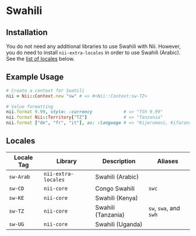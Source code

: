 <!-- This file has been generated. Source: languages/_template.md.erb -->

# Swahili

## Installation

You do not need any additional libraries to use Swahili with Nii.
However, you do need to install `nii-extra-locales` in order to use Swahili (Arabic).
See the [list of locales](#locales) below.

## Example Usage

``` ruby
# Create a context for Swahili
nii = Nii::Context.new "sw" # => #<Nii::Context:sw-TZ>

# Value formatting
nii.format 9.99, style: :currency            # => "TSh 9.99"
nii.format Nii::Territory["TZ"]              # => "Tanzania"
nii.format ["de", "fr", "it"], as: :language # => "Kijerumani, Kifaransa na Kiitaliano"
```


## Locales

<table>
  <thead>
    <tr>
      <th>Locale Tag</th>
      <th>Library</th>
      <th>Description</th>
      <th>Aliases</th>
    </tr>
  </thead>
  <tbody>
    <tr>
      <td><code>sw-Arab</code></td>
      <td><code>nii-extra-locales</code></td>
      <td>Swahili (Arabic)</td>
      <td></td>
    </tr>
    <tr>
      <td><code>sw-CD</code></td>
      <td><code>nii-core</code></td>
      <td>Congo Swahili</td>
      <td><code>swc</code></td>
    </tr>
    <tr>
      <td><code>sw-KE</code></td>
      <td><code>nii-core</code></td>
      <td>Swahili (Kenya)</td>
      <td></td>
    </tr>
    <tr>
      <td><code>sw-TZ</code></td>
      <td><code>nii-core</code></td>
      <td>Swahili (Tanzania)</td>
      <td><code>sw</code>, <code>swa</code>, and <code>swh</code></td>
    </tr>
    <tr>
      <td><code>sw-UG</code></td>
      <td><code>nii-core</code></td>
      <td>Swahili (Uganda)</td>
      <td></td>
    </tr>
  </tbody>
</table>

